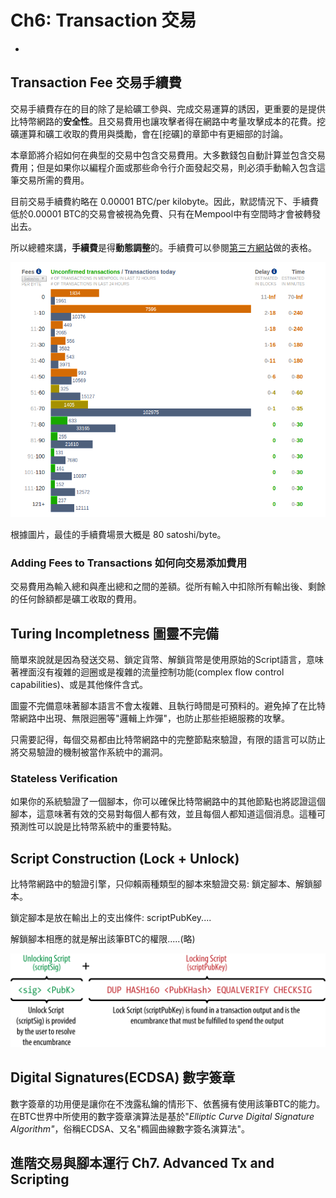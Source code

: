 # Ch6: Transaction 交易

* 
## Transaction Fee 交易手續費

交易手續費存在的目的除了是給礦工參與、完成交易運算的誘因，更重要的是提供比特幣網路的**安全性**。且交易費用也讓攻擊者得在網路中考量攻擊成本的花費。挖礦運算和礦工收取的費用與獎勵，會在\[挖礦\]的章節中有更細部的討論。

本章節將介紹如何在典型的交易中包含交易費用。大多數錢包自動計算並包含交易費用；但是如果你以編程介面或那些命令行介面發起交易，則必須手動輸入包含這筆交易所需的費用。

目前交易手續費約略在  0.00001 BTC/per kilobyte。因此，默認情況下、手續費低於0.00001 BTC的交易會被視為免費、只有在Mempool中有空間時才會被轉發出去。

所以總體來講，**手續費**是得**動態調整**的。手續費可以參閱[第三方網站](https://bitcoinfees.earn.com/)做的表格。

![](.gitbook/assets/image%20%2813%29.png)

根據圖片，最佳的手續費場景大概是 80 satoshi/byte。

### **Adding Fees to Transactions 如何向交易添加費用**

交易費用為輸入總和與產出總和之間的差額。從所有輸入中扣除所有輸出後、剩餘的任何餘額都是礦工收取的費用。

## Turing Incompletness 圖靈不完備

簡單來說就是因為發送交易、鎖定貨幣、解鎖貨幣是使用原始的Script語言，意味著裡面沒有複雜的迴圈或是複雜的流量控制功能\(complex flow control capabilities\)、或是其他條件含式。

圖靈不完備意味著腳本語言不會太複雜、且執行時間是可預料的。避免掉了在比特幣網路中出現、無限迴圈等"邏輯上炸彈"，也防止那些拒絕服務的攻擊。

只需要記得，每個交易都由比特幣網路中的完整節點來驗證，有限的語言可以防止將交易驗證的機制被當作系統中的漏洞。

### Stateless Verification

如果你的系統驗證了一個腳本，你可以確保比特幣網路中的其他節點也將認證這個腳本，這意味著有效的交易對每個人都有效，並且每個人都知道這個消息。這種可預測性可以說是比特幣系統中的重要特點。

## Script Construction \(Lock + Unlock\)

比特幣網路中的驗證引擎，只仰賴兩種類型的腳本來驗證交易: 鎖定腳本、解鎖腳本。

鎖定腳本是放在輸出上的支出條件:  scriptPubKey....

解鎖腳本相應的就是解出該筆BTC的權限.....\(略\)

![](.gitbook/assets/image%20%2827%29.png)

## Digital Signatures\(ECDSA\) 數字簽章

數字簽章的功用便是讓你在不洩露私鑰的情形下、依舊擁有使用該筆BTC的能力。在BTC世界中所使用的數字簽章演算法是基於"_Elliptic Curve Digital Signature Algorithm"_，俗稱ECDSA、又名"橢圓曲線數字簽名演算法"。





## 進階交易與腳本運行 Ch7. Advanced Tx and Scripting



  


